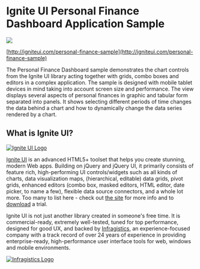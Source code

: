 ﻿# Ignite UI Personal Finance Dashboard Application Sample

[![](http://www.igniteui.com/images/marketing/app-samples/personalfinance-sample.png)](http://igniteui.com/personal-finance-sample)

[http://igniteui.com/personal-finance-sample](http://igniteui.com/personal-finance-sample)

The Personal Finance Dashboard sample demonstrates the chart controls from the Ignite UI library acting together with grids, combo boxes and editors in a complex application. The sample is designed with mobile tablet devices in mind taking into account screen size and performance. The view displays several aspects of personal finances in graphic and tabular form separated into panels. It shows selecting different periods of time changes the data behind a chart and how to dynamically change the data series rendered by a chart.


## What is Ignite UI?

[![Ignite UI Logo](http://infragistics-blogs.github.io/github-assets/logos/igniteui.png)](http://igniteui.com)

[Ignite UI](http://igniteui.com/) is an advanced HTML5+ toolset that helps you create stunning, modern Web apps. Building on jQuery and jQuery UI, it primarily consists of feature rich, high-performing UI controls/widgets such as all kinds of charts, data visualization maps, (hierarchical, editable) data grids, pivot grids, enhanced editors (combo box, masked editors, HTML editor, date picker, to name a few), flexible data source connectors, and a whole lot more.  Too many to list here - check out [the site](http://igniteui.com/) for more info and to [download](https://igniteui.com/download) a trial.

Ignite UI is not just another library created in someone's free time. It is commercial-ready, extremely well-tested, tuned for top performance, designed for good UX, and backed by [Infragistics](http://www.infragistics.com/), an experience-focused company with a track record of over 24 years of experience in providing enterprise-ready, high-performance user interface tools for web, windows and mobile environments.

[![Infragistics Logo](http://infragistics-blogs.github.io/github-assets/logos/infragistics.png)](http://infragistics.com)